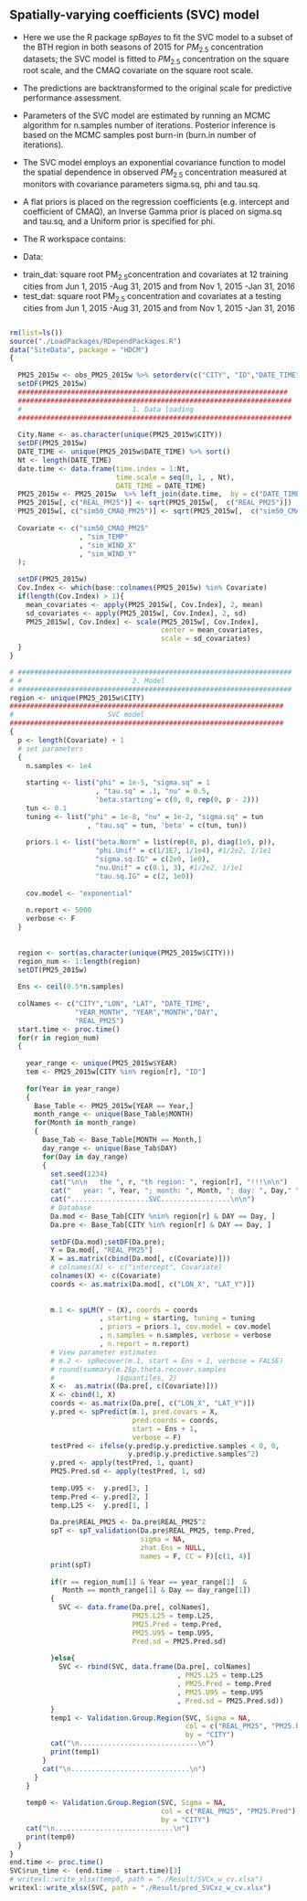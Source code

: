 ## Spatially-varying coefficients (SVC) model

* Here we use the R package *spBayes* to fit the SVC model to a subset of the BTH region in both seasons of 2015 for $PM_{2.5}$ concentration datasets; the SVC model is fitted to $PM_{2.5}$ concentration on the square root scale, and the CMAQ covariate on the square root scale.
* The predictions are backtransformed to the original scale for predictive performance assessment.
* Parameters of the SVC model are estimated by running an MCMC algorithm for n.samples number of iterations. Posterior inference is based on the MCMC samples post burn-in (burn.in number of iterations).
* The SVC model employs an exponential covariance function to model the spatial dependence in observed $PM_{2.5}$ concentration measured at monitors with covariance parameters sigma.sq, phi and tau.sq.
* A flat priors is placed on the regression coefficients (e.g. intercept and coefficient of CMAQ), an Inverse Gamma prior is placed on sigma.sq and tau.sq, and a Uniform prior is specified for phi.
* The R workspace contains:

* Data:

- train_dat: square root PM$_2.5$concentration and covariates at 12 training cities from Jun 1, 2015 -Aug 31, 2015 and from Nov 1, 2015 -Jan 31, 2016
- test_dat:  square root PM$_2.5$ concentration and covariates at a testing cities from Jun 1, 2015 -Aug 31, 2015 and from Nov 1, 2015 -Jan 31, 2016


```r

rm(list=ls())
source("./LoadPackages/RDependPackages.R")
data("SiteData", package = "HDCM")
{
  
  PM25_2015w <- obs_PM25_2015w %>% setorderv(c("CITY", "ID","DATE_TIME"))
  setDF(PM25_2015w)
  ##################################################################
  ###################################################################
  #                           1. Data loading
  ###################################################################
  
  City.Name <- as.character(unique(PM25_2015w$CITY))
  setDF(PM25_2015w)
  DATE_TIME <- unique(PM25_2015w$DATE_TIME) %>% sort()
  Nt <- length(DATE_TIME)
  date.time <- data.frame(time.index = 1:Nt,
                          time.scale = seq(0, 1, , Nt),
                          DATE_TIME = DATE_TIME)
  PM25_2015w <- PM25_2015w  %>% left_join(date.time,  by = c("DATE_TIME"))
  PM25_2015w[, c("REAL_PM25")] <- sqrt(PM25_2015w[,  c("REAL_PM25")])
  PM25_2015w[, c("sim50_CMAQ_PM25")] <- sqrt(PM25_2015w[,  c("sim50_CMAQ_PM25")])
  
  Covariate <- c("sim50_CMAQ_PM25"
                 , "sim_TEMP"
                 , "sim_WIND_X"
                 , "sim_WIND_Y"
  );
  
  setDF(PM25_2015w)
  Cov.Index <- which(base::colnames(PM25_2015w) %in% Covariate)
  if(length(Cov.Index) > 1){
    mean_covariates <- apply(PM25_2015w[, Cov.Index], 2, mean)
    sd_covariates <- apply(PM25_2015w[, Cov.Index], 2, sd)
    PM25_2015w[, Cov.Index] <- scale(PM25_2015w[, Cov.Index],
                                     center = mean_covariates,
                                     scale = sd_covariates)
  }
}

# ###################################################################
# #                           2. Model
# ###################################################################
region <- unique(PM25_2015w$CITY)
###################################################################
#                       SVC model
###################################################################
{
  p <- length(Covariate) + 1
  # set parameters
  {
    n.samples <- 1e4
    
    starting <- list("phi" = 1e-5, "sigma.sq" = 1
                     , "tau.sq" = .1, "nu" = 0.5,
                     'beta.starting'= c(0, 0, rep(0, p - 2)))
    tun <- 0.1
    tuning <- list("phi" = 1e-8, "nu" = 1e-2, "sigma.sq" = tun
                   , "tau.sq" = tun, 'beta' = c(tun, tun))
    
    priors.1 <- list("beta.Norm" = list(rep(0, p), diag(1e5, p)),
                     "phi.Unif" = c(1/1E7, 1/1e4), #1/2e2, 1/1e1
                     "sigma.sq.IG" = c(2e0, 1e0),
                     "nu.Unif" = c(0.1, 3), #1/2e2, 1/1e1
                     "tau.sq.IG" = c(2, 1e0))
    
    cov.model <- "exponential"
    
    n.report <- 5000
    verbose <- F
  }
  
  
  region <- sort(as.character(unique(PM25_2015w$CITY)))
  region_num <- 1:length(region)
  setDT(PM25_2015w)
  
  Ens <- ceil(0.5*n.samples)
  
  colNames <- c("CITY","LON", "LAT", "DATE_TIME",
                "YEAR_MONTH", "YEAR","MONTH","DAY",
                "REAL_PM25")
  start.time <- proc.time()
  for(r in region_num)
  {
    
    year_range <- unique(PM25_2015w$YEAR)
    tem <- PM25_2015w[CITY %in% region[r], "ID"]
    
    for(Year in year_range)
    {
      Base_Table <- PM25_2015w[YEAR == Year,]
      month_range <- unique(Base_Table$MONTH)
      for(Month in month_range)
      {
        Base_Tab <- Base_Table[MONTH == Month,]
        day_range <- unique(Base_Tab$DAY)
        for(Day in day_range)
        {
          set.seed(1234)
          cat("\n\n   the ", r, "th region: ", region[r], "!!!\n\n")
          cat("   year: ", Year, "; month: ", Month, "; day: ", Day," \n\n")
          cat("...................SVC.................\n\n")
          # Database
          Da.mod <- Base_Tab[CITY %nin% region[r] & DAY == Day, ]
          Da.pre <- Base_Tab[CITY %in% region[r] & DAY == Day, ]
          
          setDF(Da.mod);setDF(Da.pre);
          Y = Da.mod[, "REAL_PM25"]
          X = as.matrix(cbind(Da.mod[, c(Covariate)]))
          # colnames(X) <- c("intercept", Covariate)
          colnames(X) <- c(Covariate)
          coords <- as.matrix(Da.mod[, c("LON_X", "LAT_Y")])
          
          
          m.1 <- spLM(Y ~ (X), coords = coords
                      , starting = starting, tuning = tuning
                      , priors = priors.1, cov.model = cov.model
                      , n.samples = n.samples, verbose = verbose
                      , n.report = n.report)
          # View parameter estimates
          # m.2 <- spRecover(m.1, start = Ens + 1, verbose = FALSE)
          # round(summary(m.2$p.theta.recover.samples
          #               )$quantiles, 2)
          X <-  as.matrix((Da.pre[, c(Covariate)]))
          X <- cbind(1, X)
          coords <- as.matrix(Da.pre[, c("LON_X", "LAT_Y")])
          y.pred <- spPredict(m.1, pred.covars = X,
                              pred.coords = coords,
                              start = Ens + 1,
                              verbose = F)
          testPred <- ifelse(y.pred$p.y.predictive.samples < 0, 0, 
                             y.pred$p.y.predictive.samples^2)
          y.pred <- apply(testPred, 1, quant)
          PM25.Pred.sd <- apply(testPred, 1, sd)
          
          temp.U95 <-  y.pred[3, ]
          temp.Pred <- y.pred[2, ]
          temp.L25 <-  y.pred[1, ]
          
          Da.pre$REAL_PM25 <- Da.pre$REAL_PM25^2
          spT <- spT_validation(Da.pre$REAL_PM25, temp.Pred,
                                sigma = NA,
                                zhat.Ens = NULL,
                                names = F, CC = F)[c(1, 4)]
          print(spT)
          
          if(r == region_num[1] & Year == year_range[1]  &
             Month == month_range[1] & Day == day_range[1])
          {
            SVC <- data.frame(Da.pre[, colNames],
                              PM25.L25 = temp.L25,
                              PM25.Pred = temp.Pred,
                              PM25.U95 = temp.U95,
                              Pred.sd = PM25.Pred.sd)
            
          }else{
            SVC <- rbind(SVC, data.frame(Da.pre[, colNames]
                                         , PM25.L25 = temp.L25
                                         , PM25.Pred = temp.Pred
                                         , PM25.U95 = temp.U95
                                         , Pred.sd = PM25.Pred.sd))
          }
          temp1 <- Validation.Group.Region(SVC, Sigma = NA,
                                           col = c("REAL_PM25", "PM25.Pred"),
                                           by = "CITY")
          cat("\n.............................\n")
          print(temp1)
        }
        cat("\n.............................\n")
      }
    }
    
    temp0 <- Validation.Group.Region(SVC, Sigma = NA,
                                     col = c("REAL_PM25", "PM25.Pred"),
                                     by = "CITY")
    cat("\n.............................\n")
    print(temp0)
  }
}
end.time <- proc.time()
SVC$run_time <- (end.time - start.time)[3]
# writexl::write_xlsx(temp0, path = "./Result/SVCx_w_cv.xlsx")
writexl::write_xlsx(SVC, path = "./Result/pred_SVCxz_w_cv.xlsx")
```
